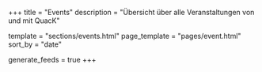 +++
title = "Events"
description = "Übersicht über alle Veranstaltungen von und mit QuacK"

template = "sections/events.html"
page_template = "pages/event.html"
sort_by = "date"

generate_feeds = true
+++
